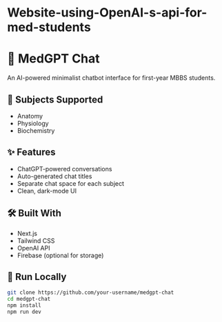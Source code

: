 # Website-using-OpenAI-s-api-for-med-students
# 🧠 MedGPT Chat

An AI-powered minimalist chatbot interface for first-year MBBS students.

## 🔬 Subjects Supported
- Anatomy
- Physiology
- Biochemistry

## ✨ Features
- ChatGPT-powered conversations
- Auto-generated chat titles
- Separate chat space for each subject
- Clean, dark-mode UI

## 🛠️ Built With
- Next.js
- Tailwind CSS
- OpenAI API
- Firebase (optional for storage)

## 🚀 Run Locally

```bash
git clone https://github.com/your-username/medgpt-chat
cd medgpt-chat
npm install
npm run dev

